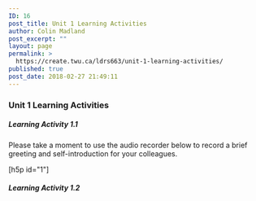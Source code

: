 ```yaml
---
ID: 16
post_title: Unit 1 Learning Activities
author: Colin Madland
post_excerpt: ""
layout: page
permalink: >
  https://create.twu.ca/ldrs663/unit-1-learning-activities/
published: true
post_date: 2018-02-27 21:49:11
---
```

### Unit 1 Learning Activities

##### Learning Activity 1.1
Please take a moment to use the audio recorder below to record a brief greeting and self-introduction for your colleagues.

 [h5p id="1"]

##### Learning Activity 1.2

#####